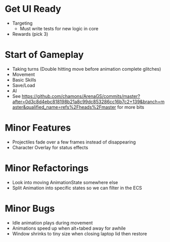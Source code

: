 # Get UI Ready
- Targeting
   - Must write tests for new logic in core
- Rewards (pick 3)

# Start of Gameplay 
- Taking turns (Double hitting move before animation complete glitches)
- Movement
- Basic Skills
- Save/Load
- AI
- See https://github.com/chamons/ArenaGS/commits/master?after=0d3c8d4ebc818198b21a8c99dc853286cc16b7c2+139&branch=master&qualified_name=refs%2Fheads%2Fmaster for more bits 

# Minor Features
- Projectiles fade over a few frames instead of disappearing
- Character Overlay for status effects

# Minor Refactorings
- Look into moving AnimationState somewhere else
- Split Animation into specific states so we can filter in the ECS

# Minor Bugs
- Idle animation plays during movement
- Animations speed up when alt+tabed away for awhile
- Window shrinks to tiny size when closing laptop lid then restore